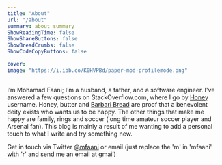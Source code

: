```yaml
---
title: "About"
url: "/about"
summary: about summary
ShowReadingTime: false
ShowShareButtons: false
ShowBreadCrumbs: false
ShowCodeCopyButtons: false

cover:
image: "https://i.ibb.co/K0HVPBd/paper-mod-profilemode.png"
---
```

I’m Mohamad Faani; I’m a husband, a father, and a software engineer. I've answered a few questions on StackOverflow.com, where I go by [Honey](https://stackoverflow.com/users/5175709/honey) username. Honey, butter and [Barbari Bread](https://en.wikipedia.org/wiki/Barbari_bread) are proof that a benevolent deity exists who wants us to be happy. The other things that make me happy are family, rings and soccer (long time amateur soccer player and Arsenal fan). This blog is mainly a result of me wanting to add a personal touch to what I write and try something new.

Get in touch via Twitter [@mfaani](https://twitter.com/mfaani) or email (just replace the 'm' in 'mfaani' with 'r' and send me an email at gmail)